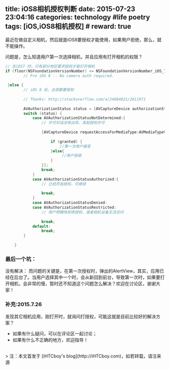 title: iOS8相机授权判断
date: 2015-07-23 23:04:16
categories: technology #life poetry
tags: [iOS,iOS8相机授权]  # <!--more-->
reward: true
---

最近在做自定义相机，然后就是iOS8要授权才能使用，如果用户拒绝，那么，就不能操作。

问题是，怎么知道用户第一次选择相机，并且应用有打开相机的权限？

<!--more-->

``` objective-c
// 在iOS7 时，只有部分地区要求授权才能打开相机
if (floor(NSFoundationVersionNumber) <= NSFoundationVersionNumber_iOS_7_1) {
        // Pre iOS 8 -- No camera auth required.
            
 }else {
        // iOS 8 后，全部都要授权
        
        // Thanks: http://stackoverflow.com/a/24684021/2611971
        
        AVAuthorizationStatus status = [AVCaptureDevice authorizationStatusForMediaType:AVMediaTypeVideo];
        switch (status) {
            case AVAuthorizationStatusNotDetermined:{
                // 许可对话没有出现，发起授权许可
   
                [AVCaptureDevice requestAccessForMediaType:AVMediaTypeVideo completionHandler:^(BOOL granted) {
                   
                    if (granted) {
                        //第一次用户接受
                    }else{
                         //用户拒绝
                    }
                }];
                break;
            }
            case AVAuthorizationStatusAuthorized:{
                // 已经开启授权，可继续
               
                break;
            }
            case AVAuthorizationStatusDenied:
            case AVAuthorizationStatusRestricted:
                // 用户明确地拒绝授权，或者相机设备无法访问
                
                break;
            default:
                break;
        }
        
    }
```

### 最后一个坑：
没有解决：
而问题的关键是，在第一次授权时，弹出的AlertView，其实，应用已经在后台了。当用户选择其中一个时，会从新回到前台，导致第一次时，如果要打开相机，会非常的慢，暂时还不知道这个问题怎么解决？欢迎在讨论区，谢谢大家！


### 补充:2015.7.26
发现其它相机应用，刚打开时，就询问打授权，可能这就是目前比较好的解决方案？



- 如果有什么疑问，可以在评论区一起讨论；
- 如果有什么不正确的地方，欢迎指导！


<br>
> 注：本文首发于 [iHTCboy's blog](http://iHTCboy.com)，如若转载，请注来源

